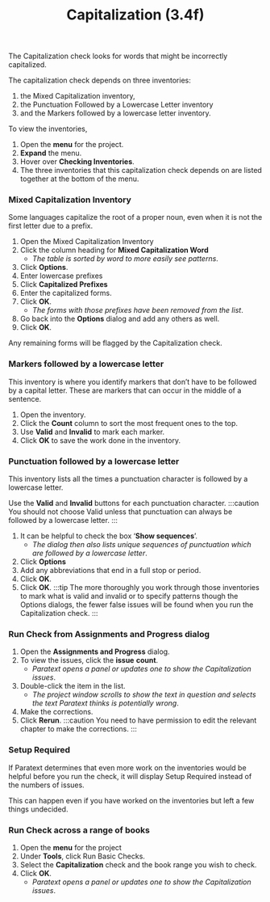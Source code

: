 ﻿---
title: Capitalization (3.4f)
---
The Capitalization check looks for words that might be incorrectly capitalized.

The capitalization check depends on three inventories:

1.  the Mixed Capitalization inventory,
1.  the Punctuation Followed by a Lowercase Letter inventory
1.  and the Markers followed by a lowercase letter inventory.

To view the inventories,

1.  Open the **menu** for the project.
1.  **Expand** the menu.
1.  Hover over **Checking Inventories**.
1.  The three inventories that this capitalization check depends on are listed together at the bottom of the menu.

### Mixed Capitalization Inventory

Some languages capitalize the root of a proper noun, even when it is not the first letter due to a prefix.

1.  Open the Mixed Capitalization Inventory
1.  Click the column heading for **Mixed Capitalization Word**  
    -  *The table is sorted by word to more easily see patterns*.
1.  Click **Options**.
1.  Enter lowercase prefixes
1.  Click **Capitalized Prefixes**
1.  Enter the capitalized forms.
1.  Click **OK**.  
    -  *The forms with those prefixes have been removed from the list*.
1.  Go back into the **Options** dialog and add any others as well.
1.  Click **OK**.

Any remaining forms will be flagged by the Capitalization check.

### Markers followed by a lowercase letter

This inventory is where you identify markers that don’t have to be followed by a capital letter.
These are markers that can occur in the middle of a sentence.

1.  Open the inventory.
1.  Click the **Count** column to sort the most frequent ones to the top.
1.  Use **Valid** and **Invalid** to mark each marker.
1.  Click **OK** to save the work done in the inventory.

### Punctuation followed by a lowercase letter

This inventory lists all the times a punctuation character is followed by a lowercase letter.

Use the **Valid** and **Invalid** buttons for each punctuation character. 
:::caution
You should not choose Valid unless that punctuation can always be followed by a lowercase letter.
:::
1.  It can be helpful to check the box ‘**Show sequences**’.  
    - *The dialog then also lists unique sequences of punctuation which are followed by a lowercase letter*.
1.  Click **Options**
1.  Add any abbreviations that end in a full stop or period.
1.  Click **OK**.  
1.  Click **OK**.
:::tip
The more thoroughly you work through those inventories to mark what is valid and invalid or to specify patterns though the Options dialogs, the fewer false issues will be found when you run the Capitalization check.
:::
### Run Check from Assignments and Progress dialog

1.  Open the **Assignments and Progress** dialog.
1.  To view the issues, click the **issue** **count**.  
    -  *Paratext opens a panel or updates one to show the Capitalization issues*.
1.  Double-click the item in the list.  
    -  *The project window scrolls to show the text in question and selects the text Paratext thinks is potentially wrong*.
1.  Make the corrections. 
1.  Click **Rerun**.
:::caution
You need to have permission to edit the relevant chapter to make the corrections.
:::
### Setup Required

If Paratext determines that even more work on the inventories would be helpful before you run the check, it will display Setup Required instead of the numbers of issues.

This can happen even if you have worked on the inventories but left a few things undecided.

### Run Check across a range of books

1.  Open the **menu** for the project
1.  Under **Tools**, click Run Basic Checks.
1.  Select the **Capitalization** check and the book range you wish to check.
1.  Click **OK**.  
    -  *Paratext opens a panel or updates one to show the Capitalization issues*.

